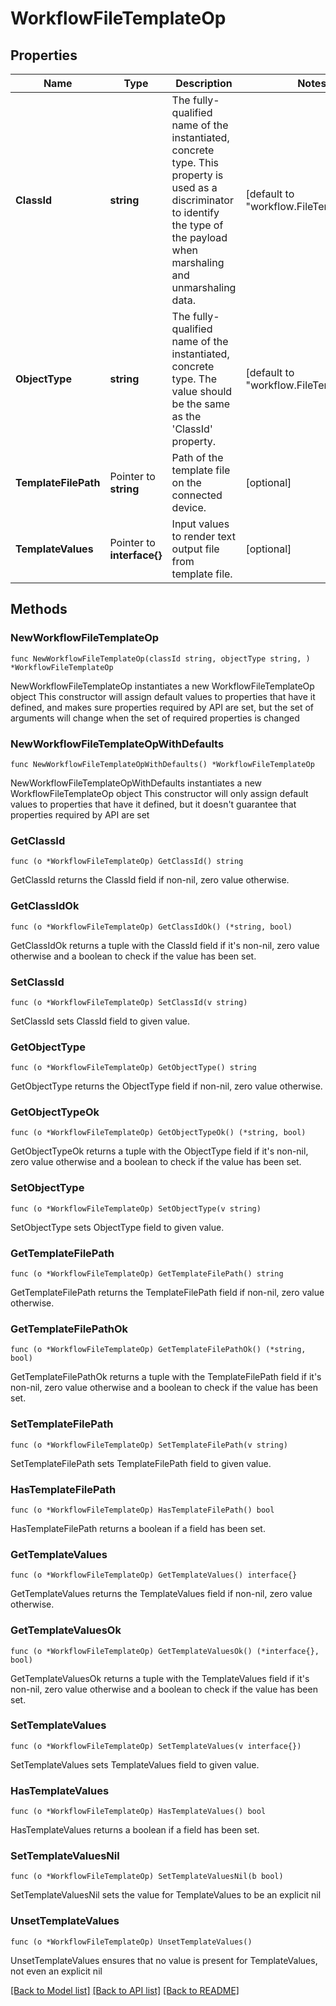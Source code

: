 # WorkflowFileTemplateOp

## Properties

Name | Type | Description | Notes
------------ | ------------- | ------------- | -------------
**ClassId** | **string** | The fully-qualified name of the instantiated, concrete type. This property is used as a discriminator to identify the type of the payload when marshaling and unmarshaling data. | [default to "workflow.FileTemplateOp"]
**ObjectType** | **string** | The fully-qualified name of the instantiated, concrete type. The value should be the same as the &#39;ClassId&#39; property. | [default to "workflow.FileTemplateOp"]
**TemplateFilePath** | Pointer to **string** | Path of the template file on the connected device. | [optional] 
**TemplateValues** | Pointer to **interface{}** | Input values to render text output file from template file. | [optional] 

## Methods

### NewWorkflowFileTemplateOp

`func NewWorkflowFileTemplateOp(classId string, objectType string, ) *WorkflowFileTemplateOp`

NewWorkflowFileTemplateOp instantiates a new WorkflowFileTemplateOp object
This constructor will assign default values to properties that have it defined,
and makes sure properties required by API are set, but the set of arguments
will change when the set of required properties is changed

### NewWorkflowFileTemplateOpWithDefaults

`func NewWorkflowFileTemplateOpWithDefaults() *WorkflowFileTemplateOp`

NewWorkflowFileTemplateOpWithDefaults instantiates a new WorkflowFileTemplateOp object
This constructor will only assign default values to properties that have it defined,
but it doesn't guarantee that properties required by API are set

### GetClassId

`func (o *WorkflowFileTemplateOp) GetClassId() string`

GetClassId returns the ClassId field if non-nil, zero value otherwise.

### GetClassIdOk

`func (o *WorkflowFileTemplateOp) GetClassIdOk() (*string, bool)`

GetClassIdOk returns a tuple with the ClassId field if it's non-nil, zero value otherwise
and a boolean to check if the value has been set.

### SetClassId

`func (o *WorkflowFileTemplateOp) SetClassId(v string)`

SetClassId sets ClassId field to given value.


### GetObjectType

`func (o *WorkflowFileTemplateOp) GetObjectType() string`

GetObjectType returns the ObjectType field if non-nil, zero value otherwise.

### GetObjectTypeOk

`func (o *WorkflowFileTemplateOp) GetObjectTypeOk() (*string, bool)`

GetObjectTypeOk returns a tuple with the ObjectType field if it's non-nil, zero value otherwise
and a boolean to check if the value has been set.

### SetObjectType

`func (o *WorkflowFileTemplateOp) SetObjectType(v string)`

SetObjectType sets ObjectType field to given value.


### GetTemplateFilePath

`func (o *WorkflowFileTemplateOp) GetTemplateFilePath() string`

GetTemplateFilePath returns the TemplateFilePath field if non-nil, zero value otherwise.

### GetTemplateFilePathOk

`func (o *WorkflowFileTemplateOp) GetTemplateFilePathOk() (*string, bool)`

GetTemplateFilePathOk returns a tuple with the TemplateFilePath field if it's non-nil, zero value otherwise
and a boolean to check if the value has been set.

### SetTemplateFilePath

`func (o *WorkflowFileTemplateOp) SetTemplateFilePath(v string)`

SetTemplateFilePath sets TemplateFilePath field to given value.

### HasTemplateFilePath

`func (o *WorkflowFileTemplateOp) HasTemplateFilePath() bool`

HasTemplateFilePath returns a boolean if a field has been set.

### GetTemplateValues

`func (o *WorkflowFileTemplateOp) GetTemplateValues() interface{}`

GetTemplateValues returns the TemplateValues field if non-nil, zero value otherwise.

### GetTemplateValuesOk

`func (o *WorkflowFileTemplateOp) GetTemplateValuesOk() (*interface{}, bool)`

GetTemplateValuesOk returns a tuple with the TemplateValues field if it's non-nil, zero value otherwise
and a boolean to check if the value has been set.

### SetTemplateValues

`func (o *WorkflowFileTemplateOp) SetTemplateValues(v interface{})`

SetTemplateValues sets TemplateValues field to given value.

### HasTemplateValues

`func (o *WorkflowFileTemplateOp) HasTemplateValues() bool`

HasTemplateValues returns a boolean if a field has been set.

### SetTemplateValuesNil

`func (o *WorkflowFileTemplateOp) SetTemplateValuesNil(b bool)`

 SetTemplateValuesNil sets the value for TemplateValues to be an explicit nil

### UnsetTemplateValues
`func (o *WorkflowFileTemplateOp) UnsetTemplateValues()`

UnsetTemplateValues ensures that no value is present for TemplateValues, not even an explicit nil

[[Back to Model list]](../README.md#documentation-for-models) [[Back to API list]](../README.md#documentation-for-api-endpoints) [[Back to README]](../README.md)


